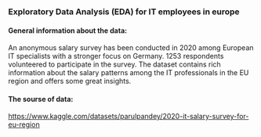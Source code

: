 
### Exploratory Data Analysis (EDA) for IT employees in europe 


#### General information about the data:

An anonymous salary survey has been conducted in 2020 among European IT specialists with a stronger focus on Germany.
1253 respondents volunteered to participate in the survey.
The dataset contains rich information about the salary patterns among the IT professionals in the EU region and offers some great insights.

#### The sourse of data:
https://www.kaggle.com/datasets/parulpandey/2020-it-salary-survey-for-eu-region


